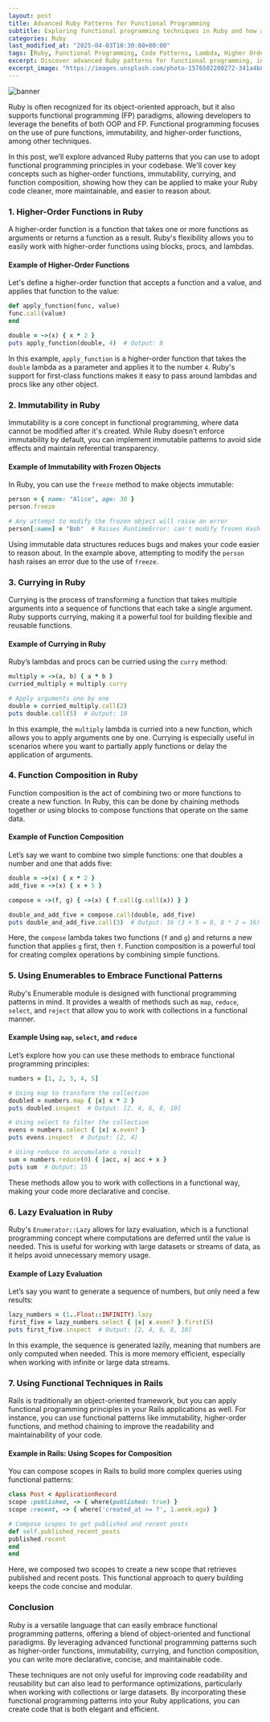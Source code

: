 ```yaml
---
layout: post
title: Advanced Ruby Patterns for Functional Programming
subtitle: Exploring functional programming techniques in Ruby and how advanced patterns can improve your Ruby code.
categories: Ruby
last_modified_at: "2025-04-03T10:30:00+00:00"
tags: [Ruby, Functional Programming, Code Patterns, Lambda, Higher Order Functions, Immutable Data, FP]
excerpt: Discover advanced Ruby patterns for functional programming, including techniques like higher-order functions, immutability, and composition that can enhance your codebase’s performance and readability.
excerpt_image: "https://images.unsplash.com/photo-1576502200272-341a4b8d5ebb"
---
```

![banner](https://images.unsplash.com/photo-1576502200272-341a4b8d5ebb)

Ruby is often recognized for its object-oriented approach, but it also supports functional programming (FP) paradigms, allowing developers to leverage the benefits of both OOP and FP. Functional programming focuses on the use of pure functions, immutability, and higher-order functions, among other techniques.

In this post, we’ll explore advanced Ruby patterns that you can use to adopt functional programming principles in your codebase. We'll cover key concepts such as higher-order functions, immutability, currying, and function composition, showing how they can be applied to make your Ruby code cleaner, more maintainable, and easier to reason about.

### 1. **Higher-Order Functions in Ruby**

A higher-order function is a function that takes one or more functions as arguments or returns a function as a result. Ruby's flexibility allows you to easily work with higher-order functions using blocks, procs, and lambdas.

#### Example of Higher-Order Functions

Let's define a higher-order function that accepts a function and a value, and applies that function to the value:

```ruby
def apply_function(func, value)
func.call(value)
end

double = ->(x) { x * 2 }
puts apply_function(double, 4)  # Output: 8
```

In this example, `apply_function` is a higher-order function that takes the `double` lambda as a parameter and applies it to the number `4`. Ruby's support for first-class functions makes it easy to pass around lambdas and procs like any other object.

### 2. **Immutability in Ruby**

Immutability is a core concept in functional programming, where data cannot be modified after it's created. While Ruby doesn’t enforce immutability by default, you can implement immutable patterns to avoid side effects and maintain referential transparency.

#### Example of Immutability with Frozen Objects

In Ruby, you can use the `freeze` method to make objects immutable:

```ruby
person = { name: "Alice", age: 30 }
person.freeze

# Any attempt to modify the frozen object will raise an error
person[:name] = "Bob"  # Raises RuntimeError: can't modify frozen Hash
```

Using immutable data structures reduces bugs and makes your code easier to reason about. In the example above, attempting to modify the `person` hash raises an error due to the use of `freeze`.

### 3. **Currying in Ruby**

Currying is the process of transforming a function that takes multiple arguments into a sequence of functions that each take a single argument. Ruby supports currying, making it a powerful tool for building flexible and reusable functions.

#### Example of Currying in Ruby

Ruby’s lambdas and procs can be curried using the `curry` method:

```ruby
multiply = ->(a, b) { a * b }
curried_multiply = multiply.curry

# Apply arguments one by one
double = curried_multiply.call(2)
puts double.call(5)  # Output: 10
```

In this example, the `multiply` lambda is curried into a new function, which allows you to apply arguments one by one. Currying is especially useful in scenarios where you want to partially apply functions or delay the application of arguments.

### 4. **Function Composition in Ruby**

Function composition is the act of combining two or more functions to create a new function. In Ruby, this can be done by chaining methods together or using blocks to compose functions that operate on the same data.

#### Example of Function Composition

Let’s say we want to combine two simple functions: one that doubles a number and one that adds five:

```ruby
double = ->(x) { x * 2 }
add_five = ->(x) { x + 5 }

compose = ->(f, g) { ->(x) { f.call(g.call(x)) } }

double_and_add_five = compose.call(double, add_five)
puts double_and_add_five.call(3)  # Output: 16 (3 + 5 = 8, 8 * 2 = 16)
```

Here, the `compose` lambda takes two functions (`f` and `g`) and returns a new function that applies `g` first, then `f`. Function composition is a powerful tool for creating complex operations by combining simple functions.

### 5. **Using Enumerables to Embrace Functional Patterns**

Ruby's Enumerable module is designed with functional programming patterns in mind. It provides a wealth of methods such as `map`, `reduce`, `select`, and `reject` that allow you to work with collections in a functional manner.

#### Example Using `map`, `select`, and `reduce`

Let’s explore how you can use these methods to embrace functional programming principles:

```ruby
numbers = [1, 2, 3, 4, 5]

# Using map to transform the collection
doubled = numbers.map { |x| x * 2 }
puts doubled.inspect  # Output: [2, 4, 6, 8, 10]

# Using select to filter the collection
evens = numbers.select { |x| x.even? }
puts evens.inspect  # Output: [2, 4]

# Using reduce to accumulate a result
sum = numbers.reduce(0) { |acc, x| acc + x }
puts sum  # Output: 15
```

These methods allow you to work with collections in a functional way, making your code more declarative and concise.

### 6. **Lazy Evaluation in Ruby**

Ruby's `Enumerator::Lazy` allows for lazy evaluation, which is a functional programming concept where computations are deferred until the value is needed. This is useful for working with large datasets or streams of data, as it helps avoid unnecessary memory usage.

#### Example of Lazy Evaluation

Let’s say you want to generate a sequence of numbers, but only need a few results:

```ruby
lazy_numbers = (1..Float::INFINITY).lazy
first_five = lazy_numbers.select { |x| x.even? }.first(5)
puts first_five.inspect  # Output: [2, 4, 6, 8, 10]
```

In this example, the sequence is generated lazily, meaning that numbers are only computed when needed. This is more memory efficient, especially when working with infinite or large data streams.

### 7. **Using Functional Techniques in Rails**

Rails is traditionally an object-oriented framework, but you can apply functional programming principles in your Rails applications as well. For instance, you can use functional patterns like immutability, higher-order functions, and method chaining to improve the readability and maintainability of your code.

#### Example in Rails: Using Scopes for Composition

You can compose scopes in Rails to build more complex queries using functional patterns:

```ruby
class Post < ApplicationRecord
scope :published, -> { where(published: true) }
scope :recent, -> { where('created_at >= ?', 1.week.ago) }

# Compose scopes to get published and recent posts
def self.published_recent_posts
published.recent
end
end
```

Here, we composed two scopes to create a new scope that retrieves published and recent posts. This functional approach to query building keeps the code concise and modular.

### Conclusion

Ruby is a versatile language that can easily embrace functional programming patterns, offering a blend of object-oriented and functional paradigms. By leveraging advanced functional programming patterns such as higher-order functions, immutability, currying, and function composition, you can write more declarative, concise, and maintainable code.

These techniques are not only useful for improving code readability and reusability but can also lead to performance optimizations, particularly when working with collections or large datasets. By incorporating these functional programming patterns into your Ruby applications, you can create code that is both elegant and efficient.
